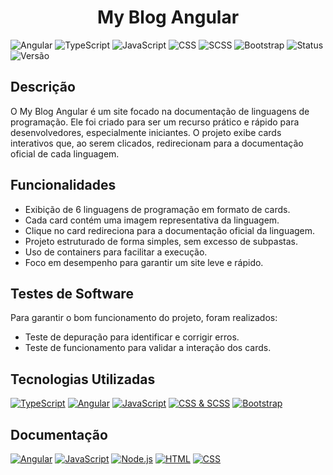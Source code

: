 <h1 align="center">My Blog Angular</h1>


![Angular](https://img.shields.io/badge/Angular-DD0031?style=for-the-badge&logo=angular&logoColor=white)
![TypeScript](https://img.shields.io/badge/TypeScript-007ACC?style=for-the-badge&logo=typescript&logoColor=white)
![JavaScript](https://img.shields.io/badge/JavaScript-F7DF1E?style=for-the-badge&logo=javascript&logoColor=black)
![CSS](https://img.shields.io/badge/CSS-1572B6?style=for-the-badge&logo=css3&logoColor=white)
![SCSS](https://img.shields.io/badge/SCSS-CC6699?style=for-the-badge&logo=sass&logoColor=white)
![Bootstrap](https://img.shields.io/badge/Bootstrap-7952B3?style=for-the-badge&logo=bootstrap&logoColor=white)
![Status](https://img.shields.io/badge/Status-Ativo-brightgreen?style=for-the-badge)
![Versão](https://img.shields.io/badge/Versão-1.0-blue?style=for-the-badge)

## Descrição 

O My Blog Angular é um site focado na documentação de linguagens de programação. Ele foi criado para ser um recurso prático e rápido para desenvolvedores, especialmente iniciantes. O projeto exibe cards interativos que, ao serem clicados, redirecionam para a documentação oficial de cada linguagem.

## Funcionalidades

- Exibição de 6 linguagens de programação em formato de cards.
- Cada card contém uma imagem representativa da linguagem.
- Clique no card redireciona para a documentação oficial da linguagem.
- Projeto estruturado de forma simples, sem excesso de subpastas.
- Uso de containers para facilitar a execução.
- Foco em desempenho para garantir um site leve e rápido.

## Testes de Software

Para garantir o bom funcionamento do projeto, foram realizados:
- Teste de depuração para identificar e corrigir erros.
- Teste de funcionamento para validar a interação dos cards.

## Tecnologias Utilizadas

[![TypeScript](https://img.shields.io/badge/TypeScript-⚡%20Tipagem%20Forte-007ACC?style=flat-square&logo=typescript&logoColor=white)](https://www.typescriptlang.org/)
[![Angular](https://img.shields.io/badge/Angular-🔥%20Framework%20Poderoso-DD0031?style=flat-square&logo=angular&logoColor=white)](https://angular.io/)
[![JavaScript](https://img.shields.io/badge/JavaScript-✨%20Dinamismo%20Web-F7DF1E?style=flat-square&logo=javascript&logoColor=black)](https://developer.mozilla.org/en-US/docs/Web/JavaScript)
[![CSS & SCSS](https://img.shields.io/badge/CSS%20&%20SCSS-🎨%20Estilização%20Avançada-CC6699?style=flat-square&logo=sass&logoColor=white)](https://sass-lang.com/)
[![Bootstrap](https://img.shields.io/badge/Bootstrap-📱%20Responsividade%20Garantida-7952B3?style=flat-square&logo=bootstrap&logoColor=white)](https://getbootstrap.com/)

## Documentação 
[![Angular](https://img.shields.io/badge/Angular-DD0031?style=for-the-badge&logo=angular&logoColor=white)](https://angular.io/docs)
[![JavaScript](https://img.shields.io/badge/JavaScript-F7DF1E?style=for-the-badge&logo=javascript&logoColor=black)](https://developer.mozilla.org/pt-BR/docs/Web/JavaScript)
[![Node.js](https://img.shields.io/badge/Node.js-43853D?style=for-the-badge&logo=node.js&logoColor=white)](https://nodejs.org/pt-br/docs/)
[![HTML](https://img.shields.io/badge/HTML5-E34F26?style=for-the-badge&logo=html5&logoColor=white)](https://developer.mozilla.org/pt-BR/docs/Web/HTML)
[![CSS](https://img.shields.io/badge/CSS3-1572B6?style=for-the-badge&logo=css3&logoColor=white)](https://developer.mozilla.org/pt-BR/docs/Web/CSS)
